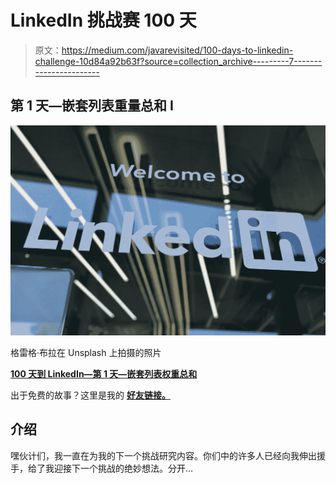 # LinkedIn 挑战赛 100 天

> 原文：<https://medium.com/javarevisited/100-days-to-linkedin-challenge-10d84a92b63f?source=collection_archive---------7----------------------->

## 第 1 天—嵌套列表重量总和 I

![](img/8c008973db5ce980fcccc5c30a0a2c56.png)

格雷格·布拉在 Unsplash 上拍摄的照片

[**100 天到 LinkedIn—第 1 天—嵌套列表权重总和**](https://leetcode.com/problems/nested-list-weight-sum/)

出于免费的故事？这里是我的 [**好友链接。**](/@akshay_ravindran/10d84a92b63f?source=friends_link&sk=19eb13fea9a87b86f82b6603cc932d81)

## 介绍

嘿伙计们，我一直在为我的下一个挑战研究内容。你们中的许多人已经向我伸出援手，给了我迎接下一个挑战的绝妙想法。分开…